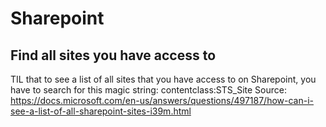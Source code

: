 # Sharepoint

## Find all sites you have access to

TIL that to see a list of all sites that you have access to on Sharepoint, you have to search for this magic string: contentclass:STS_Site
Source: https://docs.microsoft.com/en-us/answers/questions/497187/how-can-i-see-a-list-of-all-sharepoint-sites-i39m.html
